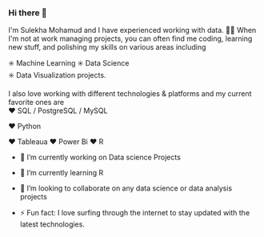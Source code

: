 ### Hi there 👋

 I'm Sulekha Mohamud  and I have experienced working with data. 
🧑‍💻 When I'm not at work  managing projects, you can often find me coding, learning new stuff, and polishing my skills on  various areas including 


✳️ Machine Learning 
✳️ Data Science  
✳️ Data Visualization projects.  

I also love working with different technologies &amp; platforms and my current favorite ones are  
❤️ SQL / PostgreSQL / MySQL 

❤️ Python 

❤️  Tableaua
❤️ Power Bi
❤️ R



- 🔭 I’m currently working on Data science Projects
- 🌱 I’m currently learning R 
- 👯 I’m looking to collaborate on any data science or data analysis projects

- ⚡ Fun fact: I love surfing through the internet to stay updated with the latest technologies.

